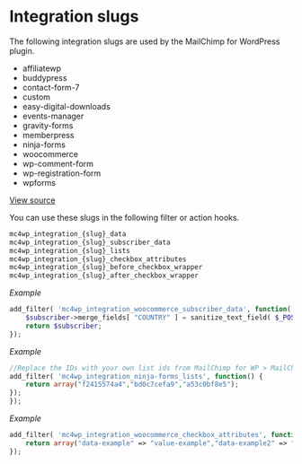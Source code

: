Integration slugs
=================

The following integration slugs are used by the MailChimp for WordPress plugin. 

- affiliatewp
- buddypress
- contact-form-7
- custom
- easy-digital-downloads
- events-manager
- gravity-forms
- memberpress
- ninja-forms
- woocommerce
- wp-comment-form
- wp-registration-form
- wpforms

[View source](https://github.com/ibericode/mailchimp-for-wordpress/tree/master/integrations)

You can use these slugs in the following filter or action hooks.

```php
mc4wp_integration_{slug}_data
mc4wp_integration_{slug}_subscriber_data
mc4wp_integration_{slug}_lists
mc4wp_integration_{slug}_checkbox_attributes
mc4wp_integration_{slug}_before_checkbox_wrapper
mc4wp_integration_{slug}_after_checkbox_wrapper
````

_Example_

```php
add_filter( 'mc4wp_integration_woocommerce_subscriber_data', function( MC4WP_MailChimp_Subscriber $subscriber ) {
    $subscriber->merge_fields[ "COUNTRY" ] = sanitize_text_field( $_POST['billing_country'] );
    return $subscriber;
});
```

_Example_

```php
//Replace the IDs with your own list ids from MailChimp for WP > MailChimp
add_filter( 'mc4wp_integration_ninja-forms_lists', function() {
	return array("f2415574a4","bd0c7cefa9","a53c0bf8e5");
});
});
```

_Example_

```php
add_filter( 'mc4wp_integration_woocommerce_checkbox_attributes', function() {
	return array("data-example" => "value-example","data-example2" => "value2");
});
```
